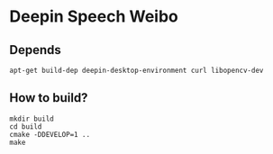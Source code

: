 Deepin Speech Weibo
==============

Depends
-------
    apt-get build-dep deepin-desktop-environment curl libopencv-dev


How to build?
------

    mkdir build
    cd build
    cmake -DDEVELOP=1 ..
    make
